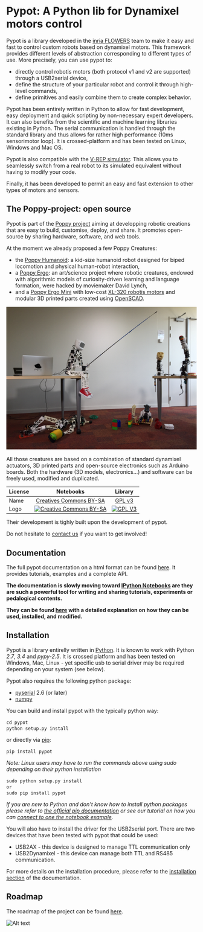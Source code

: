 # Pypot: A Python lib for Dynamixel motors control #

Pypot is a library developed in the [inria FLOWERS](https://flowers.inria.fr/) team to make it easy and fast to control custom robots based on dynamixel motors. This framework provides different levels of abstraction corresponding to different types of use. More precisely, you can use pypot to:

* directly control robotis motors (both protocol v1 and v2 are supported) through a USB2serial device,
* define the structure of your particular robot and control it through high-level commands,
* define primitives and easily combine them to create complex behavior.

Pypot has been entirely written in Python to allow for fast development, easy deployment and quick scripting by non-necessary expert developers. It can also benefits from the scientific and machine learning libraries existing in Python. The serial communication is handled through the standard library and thus allows for rather high performance (10ms sensorimotor loop). It is crossed-platform and has been tested on Linux, Windows and Mac OS.

Pypot is also compatible with the [V-REP simulator](http://www.coppeliarobotics.com). This allows you to seamlessly switch from a real robot to its simulated equivalent without having to modify your code.

Finally, it has been developed to permit an easy and fast extension to other types of motors and sensors.

## The Poppy-project: open source ##

Pypot is part of the [Poppy project](http://www.poppy-project.org) aiming at developping robotic creations that are easy to build, customise, deploy, and share. It promotes open-source by sharing hardware, software, and web tools.

At the moment we already proposed a few Poppy Creatures:

* the [Poppy Humanoid](https://github.com/poppy-project/poppy-humanoid): a kid-size humanoid robot designed for biped locomotion and physical human-robot interaction,
* a [Poppy Ergo](https://www.poppy-project.org/project/mathematics-a-beautiful-elsewhere/): an art/science project where robotic creatures, endowed with algorithmic models of curiosity-driven learning and language formation, were hacked by moviemaker David Lynch,
* and a [Poppy Ergo Mini](https://github.com/poppy-project/poppy-ergo-mini) with low-cost [XL-320 robotis motors](http://support.robotis.com/en/product/dynamixel/xl-series/xl-320.htm) and modular 3D printed parts created using [OpenSCAD](https://github.com/openscad/openscad/).

![Poppy Humanoid](./doc/poppy-creatures.jpg)

All those creatures are based on a combination of standard dynamixel actuators, 3D printed parts and open-source electronics such as Arduino boards. Both the hardware (3D models, electronics...) and software can be freely used, modified and duplicated.

  License     |     Notebooks    |   Library      |
| ----------- | :-------------: | :-------------: |
| Name  | [Creatives Commons BY-SA](http://creativecommons.org/licenses/by-sa/4.0/)  |[GPL v3](http://www.gnu.org/licenses/gpl.html)  |
| Logo  | [![Creative Commons BY-SA](https://i.creativecommons.org/l/by-sa/4.0/88x31.png) ](http://creativecommons.org/licenses/by-sa/4.0/)  |[![GPL V3](https://www.gnu.org/graphics/gplv3-88x31.png)](http://www.gnu.org/licenses/gpl.html)  |

Their development is tighly built upon the development of pypot.

Do not hesitate to [contact us](https://forum.poppy-project.org) if you want to get involved!

## Documentation ##

The full pypot documentation on a html format can be found [here](http://poppy-project.github.io/pypot/). It provides tutorials, examples and a complete API.

**The documentation is slowly moving toward [IPython Notebooks](http://ipython.org/notebook.html) are they are such a powerful tool for writing and sharing tutorials, experiments or pedalogical contents.**

**They can be found [here](https://github.com/poppy-project/pypot/tree/master/samples/notebooks#notebooks-everywhere) with a detailed explanation on how they can be used, installed, and modified.**

## Installation ##

Pypot is a library entirelly written in [Python](https://www.python.org). It is known to work with Python *2.7*, *3.4* and *pypy-2.5*. It is crossed platform and has been tested on Windows, Mac, Linux - yet specific usb to serial driver may be required depending on your system (see below). 

Pypot also requires the following python package:
* [pyserial](http://pyserial.sourceforge.net) 2.6 (or later)
* [numpy](http://www.numpy.org)

You can build and install pypot with the typically python way:

    cd pypot
    python setup.py install
    
or directly via [pip](https://pip.pypa.io/en/latest/index.html):

    pip install pypot

*Note: Linux users may have to run the commands above using sudo depending on their python installation*

    sudo python setup.py install
    or 
    sudo pip install pypot
    
*If you are new to Python and don't know how to install python packages please refer to [the official pip documentation](https://pip.pypa.io/en/latest/index.html) or see our tutorial on how you can [connect to one the notebook example](https://github.com/poppy-project/pypot/blob/master/samples/notebooks/readme.md#ipython-notebooks-everywhere).*

You will also have to install the driver for the USB2serial port. There are two devices that have been tested with pypot that could be used:

* USB2AX - this device is designed to manage TTL communication only
* USB2Dynamixel - this device can manage both TTL and RS485 communication.

For more details on the installation procedure, please refer to the [installation section](http://poppy-project.github.io/pypot/intro.html#installation) of the documentation.

## Roadmap ##

The roadmap of the project can be found [here](https://github.com/poppy-project/pypot/blob/master/roadmap.md).

![Alt text](https://zenodo.org/badge/3914/poppy-project/pypot.png)
